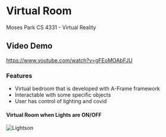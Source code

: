 # Virtual Room
Moses Park CS 4331 - Virtual Reality

## Video Demo
https://www.youtube.com/watch?v=gFEoMOAbFJU

### Features
* Virtual bedroom that is developed with A-Frame framework
* Interactable with some specific objects
* User has control of lighting and covid

#### Virtual Room when Lights are ON/OFF

![Lightson](https://user-images.githubusercontent.com/72291092/94983756-7c1d3480-050b-11eb-898d-98d6f0202454.png)
